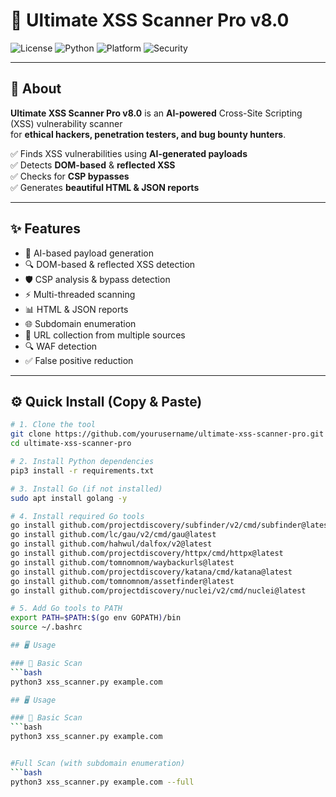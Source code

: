 # 🚀 Ultimate XSS Scanner Pro v8.0  

![License](https://img.shields.io/badge/License-MIT-green)
![Python](https://img.shields.io/badge/Python-3.x-blue)
![Platform](https://img.shields.io/badge/Platform-Linux%20%7C%20Kali%20%7C%20Ubuntu-orange)
![Security](https://img.shields.io/badge/Security-Testing%20Tool-red)

---

## 📌 About
**Ultimate XSS Scanner Pro v8.0** is an **AI-powered** Cross-Site Scripting (XSS) vulnerability scanner  
for **ethical hackers, penetration testers, and bug bounty hunters**.  

✅ Finds XSS vulnerabilities using **AI-generated payloads**  
✅ Detects **DOM-based** & **reflected XSS**  
✅ Checks for **CSP bypasses**  
✅ Generates **beautiful HTML & JSON reports**  

---

## ✨ Features
- 🤖 AI-based payload generation
- 🔍 DOM-based & reflected XSS detection
- 🛡 CSP analysis & bypass detection
- ⚡ Multi-threaded scanning
- 📊 HTML & JSON reports
- 🌐 Subdomain enumeration
- 📂 URL collection from multiple sources
- 🔍 WAF detection
- ✅ False positive reduction

---

## ⚙️ Quick Install (Copy & Paste)
```bash
# 1. Clone the tool
git clone https://github.com/yourusername/ultimate-xss-scanner-pro.git
cd ultimate-xss-scanner-pro

# 2. Install Python dependencies
pip3 install -r requirements.txt

# 3. Install Go (if not installed)
sudo apt install golang -y

# 4. Install required Go tools
go install github.com/projectdiscovery/subfinder/v2/cmd/subfinder@latest
go install github.com/lc/gau/v2/cmd/gau@latest
go install github.com/hahwul/dalfox/v2@latest
go install github.com/projectdiscovery/httpx/cmd/httpx@latest
go install github.com/tomnomnom/waybackurls@latest
go install github.com/projectdiscovery/katana/cmd/katana@latest
go install github.com/tomnomnom/assetfinder@latest
go install github.com/projectdiscovery/nuclei/v2/cmd/nuclei@latest

# 5. Add Go tools to PATH
export PATH=$PATH:$(go env GOPATH)/bin
source ~/.bashrc

## 🖥 Usage

### 🔹 Basic Scan
```bash
python3 xss_scanner.py example.com

## 🖥 Usage

### 🔹 Basic Scan
```bash
python3 xss_scanner.py example.com


#Full Scan (with subdomain enumeration)
```bash
python3 xss_scanner.py example.com --full


